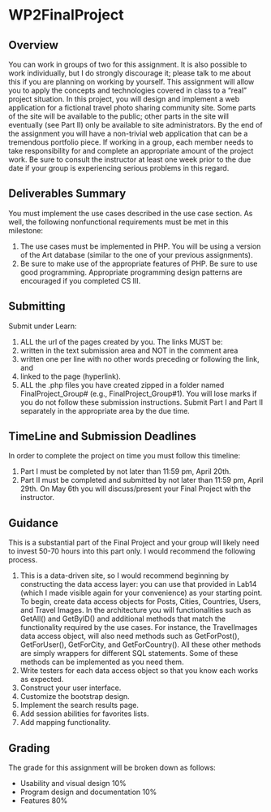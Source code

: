 # WP2FinalProject

## Overview
You can work in groups of two for this assignment. It is also possible to work individually, but I do strongly discourage it; please talk to me about this if you are planning on working by yourself. This assignment will allow you to apply the concepts and technologies covered in class to a “real” project situation.  In this project, you will design and implement a web application for a fictional travel photo sharing community site. Some parts of the site will be available to the public; other parts in the site will eventually (see Part II) only be available to site administrators. By the end of the assignment you will have a non-trivial web application that can be a tremendous portfolio piece. 
If working in a group, each member needs to take responsibility for and complete an appropriate amount of the project work. Be sure to consult the instructor at least one week prior to the due date if your group is experiencing serious problems in this regard.

## Deliverables Summary
You must implement the use cases described in the use case section. As well, the following nonfunctional requirements must be met in this milestone:
1. The use cases must be implemented in PHP. You will be using a version of the Art database (similar to the one of your previous assignments). 
1. Be sure to make use of the appropriate features of PHP. Be sure to use good programming. Appropriate programming design patterns are encouraged if you completed CS III.

## Submitting
Submit under Learn:
1. ALL the url of the pages created by you. The links MUST be:
1. written in the text submission area and NOT in the comment area
1. written one per line with no other words preceding or following the link, and 
1. linked to the page (hyperlink). 
1. ALL the .php files you have created zipped in a folder named FinalProject_Group# (e.g., FinalProject_Group#1).
You will lose marks if you do not follow these submission instructions.
Submit Part I and Part II separately in the appropriate area by the due time.

## TimeLine and Submission Deadlines
In order to complete the project on time you must follow this timeline:
1. Part I must be completed by not later than 11:59 pm, April 20th.
1. Part II must be completed and submitted by not later than 11:59 pm, April 29th. On May 6th you will discuss/present your Final Project with the instructor.

## Guidance

This is a substantial part of the Final Project and your group will likely need to invest 50-70 hours into this part only. I would recommend the following process.
1. This is a data-driven site, so I would recommend beginning by constructing the data access layer: you can use that provided in Lab14 (which I made visible again for your convenience) as your starting point. To begin, create data access objects for Posts, Cities, Countries, Users, and Travel Images. In the architecture you will functionalities such as GetAll() and GetByID() and  additional methods that match the functionality required by the use cases. For instance, the TravelImages data access object, will also need methods such as GetForPost(), GetForUser(), GetForCity, and GetForCountry(). All these other methods are simply wrappers for different SQL statements. Some of these methods can be implemented as you need them.
1. Write testers for each data access object so that you know each works as expected. 
1. Construct your user interface.
1. Customize the bootstrap design.
1. Implement the search results page.
1. Add session abilities for favorites lists.
1. Add mapping functionality.

## Grading
The grade for this assignment will be broken down as follows:
* Usability and visual design	10%
* Program design and documentation	10%
* Features	80%
